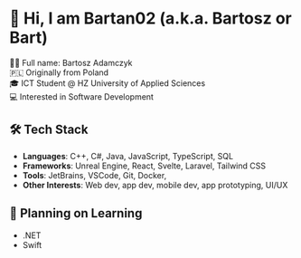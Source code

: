 # 👋 Hi, I am Bartan02 (a.k.a. Bartosz or Bart)

👨🏻 Full name: Bartosz Adamczyk  
🇵🇱 Originally from Poland  
🎓 ICT Student @ HZ University of Applied Sciences  
💻 Interested in Software Development 

## 🛠️ Tech Stack

- **Languages**: C++, C#, Java, JavaScript, TypeScript, SQL
- **Frameworks**: Unreal Engine, React, Svelte, Laravel, Tailwind CSS
- **Tools**: JetBrains, VSCode, Git, Docker,
- **Other Interests**: Web dev, app dev, mobile dev, app prototyping, UI/UX
  
## 🌱 Planning on Learning

- .NET
- Swift
